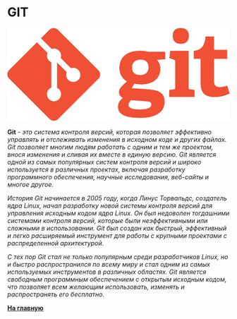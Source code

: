 # GIT

![logo](./logo/Git-Logo-1788C.png)

**Git** - *это система контроля версий, которая позволяет эффективно управлять и отслеживать изменения в исходном коде и других файлах. Git позволяет многим людям работать с одним и тем же проектом, внося изменения и сливая их вместе в единую версию. Git является одной из самых популярных систем контроля версий и широко используется в различных проектах, включая разработку программного обеспечения, научные исследования, веб-сайты и многое другое.*


*История Git начинается в 2005 году, когда Линус Торвальдс, создатель ядра Linux, начал разработку новой системы контроля версий для управления исходным кодом ядра Linux. Он был недоволен тогдашними системами контроля версий, которые были неэффективными или сложными в использовании. Git был создан как быстрый, эффективный и легко расширяемый инструмент для работы с крупными проектами с распределенной архитектурой.*


*С тех пор Git стал не только популярным среди разработчиков Linux, но и быстро распространился по всему миру и стал одним из самых используемых инструментов в различных областях. Git является свободным программным обеспечением с открытым исходным кодом, что позволяет всем желающим использовать, изменять и распространять его бесплатно.*






**[На главную](readme.md)** 